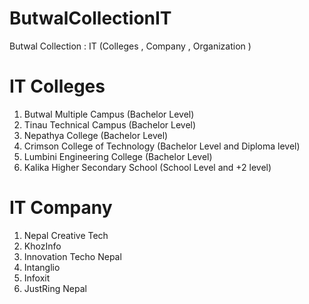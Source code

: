# ButwalCollectionIT
Butwal Collection : IT (Colleges , Company , Organization )

# IT Colleges 
1. Butwal Multiple Campus (Bachelor Level)
2. Tinau Technical Campus (Bachelor Level)
3. Nepathya College (Bachelor Level)
4. Crimson College of Technology (Bachelor Level and Diploma level)
5. Lumbini Engineering College (Bachelor Level)
6. Kalika Higher Secondary School (School Level and +2 level)


# IT Company 
1. Nepal Creative Tech
2. KhozInfo 
3. Innovation Techo Nepal
4. Intanglio 
5. Infoxit
6. JustRing Nepal
